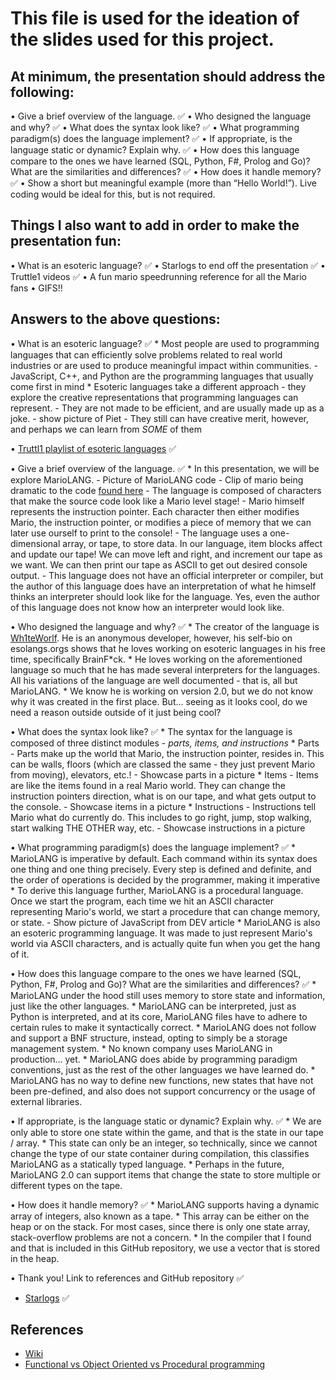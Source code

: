 # This file is used for the ideation of the slides used for this project.

## At minimum, the presentation should address the following: 
• Give a brief overview of the language. ✅
• Who designed the language and why? ✅
• What does the syntax look like? ✅
• What programming paradigm(s) does the language implement? ✅
• If appropriate, is the language static or dynamic? Explain why. ✅
• How does this language compare to the ones we have learned (SQL, Python, F#, 
Prolog and Go)? What are the similarities and differences? ✅
• How does it handle memory? ✅
• Show a short but meaningful example (more than “Hello World!”). Live coding 
would be ideal for this, but is not required.

## Things I also want to add in order to make the presentation fun:
• What is an esoteric language? ✅
• Starlogs to end off the presentation ✅
• Truttle1 videos ✅
• A fun mario speedrunning reference for all the Mario fans
• GIFS!! 

## Answers to the above questions:
• What is an esoteric language? ✅
	* Most people are used to programming languages that can efficiently solve problems related to real world industries
	or are used to produce meaningful impact within communities.
		- JavaScript, C++, and Python are the programming languages that usually come first in mind
	* Esoteric languages take a different approach - they explore the creative representations that programming languages can represent.
		- They are not made to be efficient, and are usually made up as a joke. 
		- show picture of Piet - They still can have creative merit, however, and perhaps we can learn from *SOME* of them

• [Truttl1 playlist of esoteric languages](https://youtube.com/playlist?list=PLO-PlVJRfGIVZuzu6e_0qOvqRnM_TdNye&si=o56gGtuH2fZsMT0y) ✅

• Give a brief overview of the language. ✅
	* In this presentation, we will be explore MarioLANG.
		- Picture of MarioLANG code
		- Clip of mario being dramatic to the code [found here](https://youtu.be/XymIOAuCCHw?si=IaTZ_ikwBqlgwMDd&t=15)
		- The language is composed of characters that make the source code look like a Mario level stage!
		- Mario himself represents the instruction pointer. Each character then either modifies Mario, the instruction pointer,
		or modifies a piece of memory that we can later use ourself to print to the console!
		- The language uses a one-dimensional array, or tape, to store data. In our language, item blocks affect and update our tape!
		We can move left and right, and increment our tape as we want. We can then print our tape as ASCII to get out desired console output.
		- This language does not have an official interpreter or compiler, but the author of this language does have an interpretation of what he
		himself thinks an interpreter should look like for the language. Yes, even the author of this language does not know how an interpreter would look like.

• Who designed the language and why? ✅
	* The creator of the language is [Wh1teWorlf](https://esolangs.org/wiki/User:Wh1teWolf). He is an anonymous developer, however, his self-bio on esolangs.orgs shows that
	he loves working on esoteric languages in his free time, specifically BrainF*ck.
	* He loves working on the aforementioned language so much that he has made several interpreters for the languages. All his variations of the language are well documented - that is, all but MarioLANG.
	* We know he is working on version 2.0, but we do not know why it was created in the first place. But... seeing as it looks cool, do we need a reason outside outside of it just being cool?

• What does the syntax look like? ✅
	* The syntax for the language is composed of three distinct modules - *parts, items, and instructions*
	* Parts
		- Parts make up the world that Mario, the instruction pointer, resides in. This can be walls, floors (which are classed the same - they just prevent Mario from moving), elevators, etc.!
		- Showcase parts in a picture
	* Items
		- Items are like the items found in a real Mario world. They can change the instruction pointers direction, what is on our tape, and what gets output to the console.
		- Showcase items in a picture
	* Instructions
		- Instructions tell Mario what do currently do. This includes to go right, jump, stop walking, start walking THE OTHER way, etc.
		- Showcase instructions in a picture
	
• What programming paradigm(s) does the language implement? ✅
	* MarioLANG is imperative by default. Each command within its syntax does one thing and one thing precisely. Every step is defined and definite, and the order of operations is decided by the programmer, making it imperative
	* To derive this language further, MarioLANG is a procedural language. Once we start the program, each time we hit an ASCII character representing Mario's world, we start a procedure that can change memory, or state.
		- Show picture of JavaScript from DEV article 
	* MarioLANG is also an esoteric programming language. It was made to just represent Mario's world via ASCII characters, and is actually quite fun when you get the hang of it.

• How does this language compare to the ones we have learned (SQL, Python, F#, Prolog and Go)? What are the similarities and differences? ✅
	* MarioLANG under the hood still uses memory to store state and information, just like the other languages.
	* MarioLANG can be interpreted, just as Python is interpreted, and at its core, MarioLANG files have to adhere to certain rules to make it syntactically correct.
	* MarioLANG does not follow and support a BNF structure, instead, opting to simply be a storage management system.
	* No known company uses MarioLANG in production... yet.
	* MarioLANG does abide by programming paradigm conventions, just as the rest of the other languages we have learned do.
	* MarioLANG has no way to define new functions, new states that have not been pre-defined, and also does not support concurrency or the usage of external libraries.

• If appropriate, is the language static or dynamic? Explain why. ✅
	* We are only able to store one state within the game, and that is the state in our tape / array. 
	* This state can only be an integer, so technically, since we cannot change the type of our state container during compilation,
	this classifies MarioLANG as a statically typed language.
	* Perhaps in the future, MarioLANG 2.0 can support items that change the state to store multiple or different types on the tape.

• How does it handle memory? ✅
	* MarioLANG supports having a dynamic array of integers, also known as a tape.
	* This array can be either on the heap or on the stack. For most cases, since there is only one state array, stack-overflow problems are not a concern.
	* In the compiler that I found and that is included in this GitHub repository, we use a vector that is stored in the heap.

• Thank you! Link to references and GitHub repository ✅
* [Starlogs](https://starlogs.dev/emoral435/Esoteric-Languages) ✅




## References
- [Wiki](https://esolangs.org/wiki/Main_Page)
- [Functional vs Object Oriented vs Procedural programming](https://dev.to/jjablonskiit/functional-vs-object-oriented-vs-procedural-programming-2lc5)


